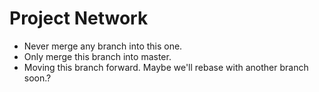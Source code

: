 Project Network
===============

- Never merge any branch into this one. 
- Only merge this branch into master.
- Moving this branch forward. Maybe we'll rebase with another branch soon.?


